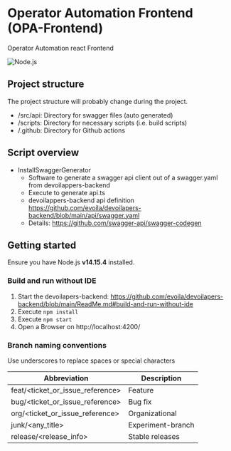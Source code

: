 # Operator Automation Frontend (OPA-Frontend)
Operator Automation react Frontend

![Node.js](https://github.com/evoila/devoilapers-frontend/workflows/Node.js/badge.svg)

## Project structure
The project structure will probably change during the project.

- /src/api: Directory for swagger files (auto generated)
- /scripts: Directory for necessary scripts (i.e. build scripts)
- /.github: Directory for Github actions

## Script overview
- InstallSwaggerGenerator 
    - Software to generate a swagger api client out of a swagger.yaml from devoilappers-backend
    - Execute to generate api.ts 
    - devoilappers-backend api definition https://github.com/evoila/devoilapers-backend/blob/main/api/swagger.yaml
    - Details: https://github.com/swagger-api/swagger-codegen
    

## Getting started
Ensure you have Node.js **v14.15.4** installed.

### Build and run without IDE
1. Start the devoilapers-backend: https://github.com/evoila/devoilapers-backend/blob/main/ReadMe.md#build-and-run-without-ide
2. Execute `npm install`
3. Execute `npm start`
4. Open a Browser on http://localhost:4200/

### Branch naming conventions
Use underscores to replace spaces or special characters

| Abbreviation                        | Description            |
| ------------                        | -----------            |
| feat/<ticket_or_issue_reference>    | Feature                |       
| bug/<ticket_or_issue_reference>     | Bug fix                |
| org/<ticket_or_issue_reference>     | Organizational         |
| junk/<any_title>                    | Experiment-branch      |
| release/<release_info>              | Stable releases        |
